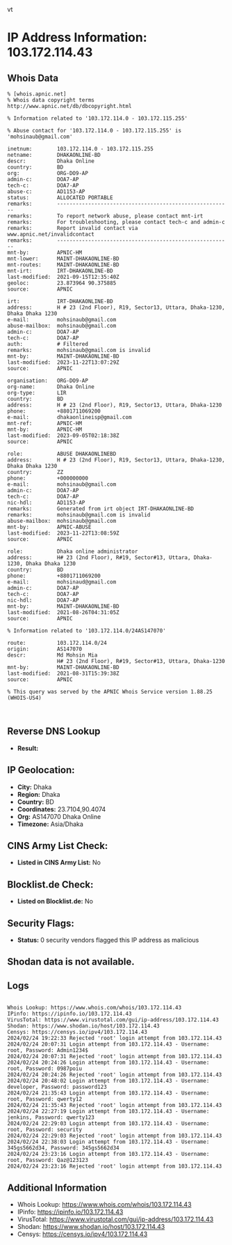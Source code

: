 vt
# IP Address Information: 103.172.114.43

## Whois Data
```
% [whois.apnic.net]
% Whois data copyright terms    http://www.apnic.net/db/dbcopyright.html

% Information related to '103.172.114.0 - 103.172.115.255'

% Abuse contact for '103.172.114.0 - 103.172.115.255' is 'mohsinaub@gmail.com'

inetnum:        103.172.114.0 - 103.172.115.255
netname:        DHAKAONLINE-BD
descr:          Dhaka Online
country:        BD
org:            ORG-DO9-AP
admin-c:        DOA7-AP
tech-c:         DOA7-AP
abuse-c:        AD1153-AP
status:         ALLOCATED PORTABLE
remarks:        --------------------------------------------------------
remarks:        To report network abuse, please contact mnt-irt
remarks:        For troubleshooting, please contact tech-c and admin-c
remarks:        Report invalid contact via www.apnic.net/invalidcontact
remarks:        --------------------------------------------------------
mnt-by:         APNIC-HM
mnt-lower:      MAINT-DHAKAONLINE-BD
mnt-routes:     MAINT-DHAKAONLINE-BD
mnt-irt:        IRT-DHAKAONLINE-BD
last-modified:  2021-09-15T12:35:40Z
geoloc:         23.873964 90.375885
source:         APNIC

irt:            IRT-DHAKAONLINE-BD
address:        H # 23 (2nd Floor), R19, Sector13, Uttara, Dhaka-1230, Dhaka Dhaka 1230
e-mail:         mohsinaub@gmail.com
abuse-mailbox:  mohsinaub@gmail.com
admin-c:        DOA7-AP
tech-c:         DOA7-AP
auth:           # Filtered
remarks:        mohsinaub@gmail.com is invalid
mnt-by:         MAINT-DHAKAONLINE-BD
last-modified:  2023-11-22T13:07:29Z
source:         APNIC

organisation:   ORG-DO9-AP
org-name:       Dhaka Online
org-type:       LIR
country:        BD
address:        H # 23 (2nd Floor), R19, Sector13, Uttara, Dhaka-1230
phone:          +8801711069200
e-mail:         dhakaonlineisp@gmail.com
mnt-ref:        APNIC-HM
mnt-by:         APNIC-HM
last-modified:  2023-09-05T02:18:38Z
source:         APNIC

role:           ABUSE DHAKAONLINEBD
address:        H # 23 (2nd Floor), R19, Sector13, Uttara, Dhaka-1230, Dhaka Dhaka 1230
country:        ZZ
phone:          +000000000
e-mail:         mohsinaub@gmail.com
admin-c:        DOA7-AP
tech-c:         DOA7-AP
nic-hdl:        AD1153-AP
remarks:        Generated from irt object IRT-DHAKAONLINE-BD
remarks:        mohsinaub@gmail.com is invalid
abuse-mailbox:  mohsinaub@gmail.com
mnt-by:         APNIC-ABUSE
last-modified:  2023-11-22T13:08:59Z
source:         APNIC

role:           Dhaka online administrator
address:        H# 23 (2nd Floor), R#19, Sector#13, Uttara, Dhaka-1230, Dhaka Dhaka 1230
country:        BD
phone:          +8801711069200
e-mail:         mohsinaud@gmail.com
admin-c:        DOA7-AP
tech-c:         DOA7-AP
nic-hdl:        DOA7-AP
mnt-by:         MAINT-DHAKAONLINE-BD
last-modified:  2021-08-26T04:31:05Z
source:         APNIC

% Information related to '103.172.114.0/24AS147070'

route:          103.172.114.0/24
origin:         AS147070
descr:          Md Mohsin Mia
                H# 23 (2nd Floor), R#19, Sector#13, Uttara, Dhaka-1230
mnt-by:         MAINT-DHAKAONLINE-BD
last-modified:  2021-08-31T15:39:38Z
source:         APNIC

% This query was served by the APNIC Whois Service version 1.88.25 (WHOIS-US4)



```
## Reverse DNS Lookup
- **Result:** 

## IP Geolocation:
- **City:** Dhaka
- **Region:** Dhaka
- **Country:** BD
- **Coordinates:** 23.7104,90.4074
- **Org:** AS147070 Dhaka Online
- **Timezone:** Asia/Dhaka

## CINS Army List Check:
- **Listed in CINS Army List:** 
No

## Blocklist.de Check:
- **Listed on Blocklist.de:** 
No

## Security Flags:
- **Status:** 0 security vendors flagged this IP address as malicious

## Shodan data is not available.

## Logs
```

Whois Lookup: https://www.whois.com/whois/103.172.114.43
IPinfo: https://ipinfo.io/103.172.114.43
VirusTotal: https://www.virustotal.com/gui/ip-address/103.172.114.43
Shodan: https://www.shodan.io/host/103.172.114.43
Censys: https://censys.io/ipv4/103.172.114.43
2024/02/24 19:22:33 Rejected 'root' login attempt from 103.172.114.43
2024/02/24 20:07:31 Login attempt from 103.172.114.43 - Username: root, Password: Admin1234$
2024/02/24 20:07:31 Rejected 'root' login attempt from 103.172.114.43
2024/02/24 20:24:26 Login attempt from 103.172.114.43 - Username: root, Password: 0987poiu
2024/02/24 20:24:26 Rejected 'root' login attempt from 103.172.114.43
2024/02/24 20:48:02 Login attempt from 103.172.114.43 - Username: developer, Password: password123
2024/02/24 21:35:43 Login attempt from 103.172.114.43 - Username: root, Password: qwerty12
2024/02/24 21:35:43 Rejected 'root' login attempt from 103.172.114.43
2024/02/24 22:27:19 Login attempt from 103.172.114.43 - Username: jenkins, Password: qwerty123
2024/02/24 22:29:03 Login attempt from 103.172.114.43 - Username: root, Password: security
2024/02/24 22:29:03 Rejected 'root' login attempt from 103.172.114.43
2024/02/24 22:38:03 Login attempt from 103.172.114.43 - Username: 345gs5662d34, Password: 345gs5662d34
2024/02/24 23:23:16 Login attempt from 103.172.114.43 - Username: root, Password: Qaz@123123
2024/02/24 23:23:16 Rejected 'root' login attempt from 103.172.114.43

```
## Additional Information
- Whois Lookup: https://www.whois.com/whois/103.172.114.43
- IPinfo: https://ipinfo.io/103.172.114.43
- VirusTotal: https://www.virustotal.com/gui/ip-address/103.172.114.43
- Shodan: https://www.shodan.io/host/103.172.114.43
- Censys: https://censys.io/ipv4/103.172.114.43

